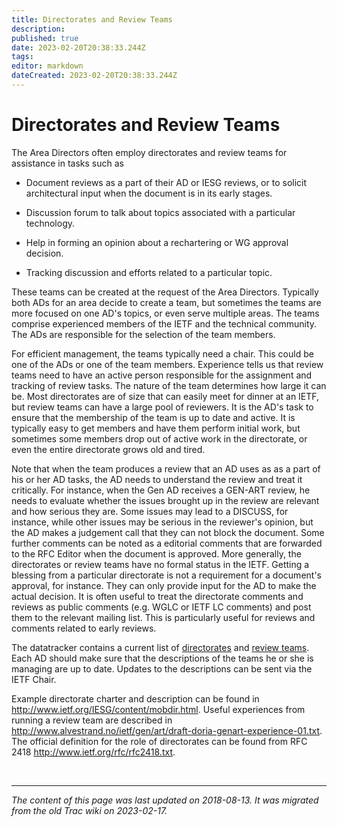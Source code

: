 ```yaml
---
title: Directorates and Review Teams
description: 
published: true
date: 2023-02-20T20:38:33.244Z
tags: 
editor: markdown
dateCreated: 2023-02-20T20:38:33.244Z
---
```


# Directorates and Review Teams

The Area Directors often employ directorates and review teams for assistance in tasks such as

 -   Document reviews as a part of their AD or IESG reviews, or to solicit architectural input when the document is in its early stages. 

  -  Discussion forum to talk about topics associated with a particular technology. 

 -   Help in forming an opinion about a rechartering or WG approval decision. 

 -   Tracking discussion and efforts related to a particular topic. 

These teams can be created at the request of the Area Directors. Typically both ADs for an area decide to create a team, but sometimes the teams are more focused on one AD's topics, or even serve multiple areas. The teams comprise experienced members of the IETF and the technical community. The ADs are responsible for the selection of the team members.

For efficient management, the teams typically need a chair. This could be one of the ADs or one of the team members. Experience tells us that review teams need to have an active person responsible for the assignment and tracking of review tasks. The nature of the team determines how large it can be. Most directorates are of size that can easily meet for dinner at an IETF, but review teams can have a large pool of reviewers. It is the AD's task to ensure that the membership of the team is up to date and active. It is typically easy to get members and have them perform initial work, but sometimes some members drop out of active work in the directorate, or even the entire directorate grows old and tired.

Note that when the team produces a review that an AD uses as as a part of his or her AD tasks, the AD needs to understand the review and treat it critically. For instance, when the Gen AD receives a GEN-ART review, he needs to evaluate whether the issues brought up in the review are relevant and how serious they are. Some issues may lead to a DISCUSS, for instance, while other issues may be serious in the reviewer's opinion, but the AD makes a judgement call that they can not block the document. Some further comments can be noted as a editorial comments that are forwarded to the RFC Editor when the document is approved. More generally, the directorates or review teams have no formal status in the IETF. Getting a blessing from a particular directorate is not a requirement for a document's approval, for instance. They can only provide input for the AD to make the actual decision. It is often useful to treat the directorate comments and reviews as public comments (e.g. WGLC or IETF LC comments) and post them to the relevant mailing list. This is particularly useful for reviews and comments related to early reviews.

The datatracker contains a current list of [directorates](https://datatracker.ietf.org/dir/) and [review teams](https://datatracker.ietf.org/review/). Each AD should make sure that the descriptions of the teams he or she is managing are up to date. Updates to the descriptions can be sent via the IETF Chair.

Example directorate charter and description can be found in http://www.ietf.org/IESG/content/mobdir.html. Useful experiences from running a review team are described in http://www.alvestrand.no/ietf/gen/art/draft-doria-genart-experience-01.txt. The official definition for the role of directorates can be found from RFC 2418 http://www.ietf.org/rfc/rfc2418.txt.

&nbsp;
&nbsp;
&nbsp;

---

*The content of this page was last updated on 2018-08-13. It was migrated from the old Trac wiki on 2023-02-17.*